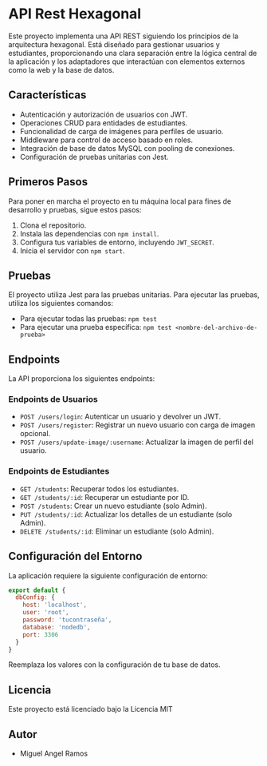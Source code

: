 # API Rest Hexagonal

Este proyecto implementa una API REST siguiendo los principios de la arquitectura hexagonal. Está diseñado para gestionar usuarios y estudiantes, proporcionando una clara separación entre la lógica central de la aplicación y los adaptadores que interactúan con elementos externos como la web y la base de datos.

## Características

- Autenticación y autorización de usuarios con JWT.
- Operaciones CRUD para entidades de estudiantes.
- Funcionalidad de carga de imágenes para perfiles de usuario.
- Middleware para control de acceso basado en roles.
- Integración de base de datos MySQL con pooling de conexiones.
- Configuración de pruebas unitarias con Jest.

## Primeros Pasos

Para poner en marcha el proyecto en tu máquina local para fines de desarrollo y pruebas, sigue estos pasos:

1. Clona el repositorio.
2. Instala las dependencias con `npm install`.
3. Configura tus variables de entorno, incluyendo `JWT_SECRET`.
4. Inicia el servidor con `npm start`.

## Pruebas

El proyecto utiliza Jest para las pruebas unitarias. Para ejecutar las pruebas, utiliza los siguientes comandos:

- Para ejecutar todas las pruebas: `npm test`
- Para ejecutar una prueba específica: `npm test <nombre-del-archivo-de-prueba>`

## Endpoints

La API proporciona los siguientes endpoints:

### Endpoints de Usuarios

- `POST /users/login`: Autenticar un usuario y devolver un JWT.
- `POST /users/register`: Registrar un nuevo usuario con carga de imagen opcional.
- `POST /users/update-image/:username`: Actualizar la imagen de perfil del usuario.

### Endpoints de Estudiantes

- `GET /students`: Recuperar todos los estudiantes.
- `GET /students/:id`: Recuperar un estudiante por ID.
- `POST /students`: Crear un nuevo estudiante (solo Admin).
- `PUT /students/:id`: Actualizar los detalles de un estudiante (solo Admin).
- `DELETE /students/:id`: Eliminar un estudiante (solo Admin).

## Configuración del Entorno

La aplicación requiere la siguiente configuración de entorno:

```javascript
export default {
  dbConfig: {
    host: 'localhost',
    user: 'root',
    password: 'tucontraseña',
    database: 'nodedb',
    port: 3306 
  }
}
```

Reemplaza los valores con la configuración de tu base de datos.


## Licencia

Este proyecto está licenciado bajo la Licencia MIT 

## Autor
- Miguel Angel Ramos


